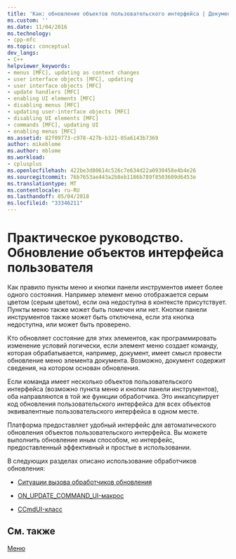```yaml
---
title: 'Как: обновление объектов пользовательского интерфейса | Документы Microsoft'
ms.custom: ''
ms.date: 11/04/2016
ms.technology:
- cpp-mfc
ms.topic: conceptual
dev_langs:
- C++
helpviewer_keywords:
- menus [MFC], updating as context changes
- user interface objects [MFC], updating
- user interface objects [MFC]
- update handlers [MFC]
- enabling UI elements [MFC]
- disabling menus [MFC]
- updating user-interface objects [MFC]
- disabling UI elements [MFC]
- commands [MFC], updating UI
- enabling menus [MFC]
ms.assetid: 82f09773-c978-427b-b321-05a6143b7369
author: mikeblome
ms.author: mblome
ms.workload:
- cplusplus
ms.openlocfilehash: 422be3d80614c526c7e634d22a0930458e4b4e26
ms.sourcegitcommit: 76b7653ae443a2b8eb1186b789f8503609d6453e
ms.translationtype: MT
ms.contentlocale: ru-RU
ms.lasthandoff: 05/04/2018
ms.locfileid: "33346211"
---
```

# <a name="how-to-update-user-interface-objects"></a>Практическое руководство. Обновление объектов интерфейса пользователя
Как правило пункты меню и кнопки панели инструментов имеет более одного состояния. Например элемент меню отображается серым цветом (серым цветом), если она недоступна в контексте присутствует. Пункты меню также может быть помечен или нет. Кнопки панели инструментов также может быть отключена, если эта кнопка недоступна, или может быть проверено.  
  
 Кто обновляет состояние для этих элементов, как программировать изменение условий логически, если элемент меню создает команду, которая обрабатывается, например, документ, имеет смысл провести обновление меню элемента документа. Возможно, документ содержит сведения, на котором основан обновления.  
  
 Если команда имеет несколько объектов пользовательского интерфейса (возможно пункта меню и кнопки панели инструментов), оба направляются в той же функции обработчика. Это инкапсулирует код обновления пользовательского интерфейса для всех объектов эквивалентные пользовательского интерфейса в одном месте.  
  
 Платформа предоставляет удобный интерфейс для автоматического обновления объектов пользовательского интерфейса. Вы можете выполнить обновление иным способом, но интерфейс, предоставленный эффективный и простые в использовании.  
  
 В следующих разделах описано использование обработчиков обновления:  
  
-   [Ситуации вызова обработчиков обновления](../mfc/when-update-handlers-are-called.md)  
  
-   [ON_UPDATE_COMMAND_UI-макрос](../mfc/on-update-command-ui-macro.md)  
  
-   [CCmdUI-класс](../mfc/the-ccmdui-class.md)  
  
## <a name="see-also"></a>См. также  
 [Меню](../mfc/menus-mfc.md)


